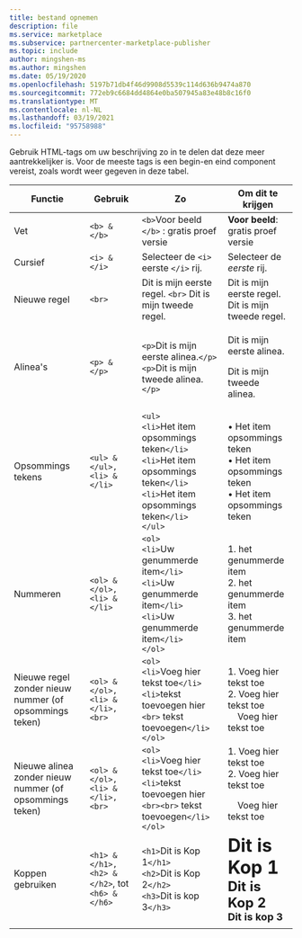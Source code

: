 ```yaml
---
title: bestand opnemen
description: file
ms.service: marketplace
ms.subservice: partnercenter-marketplace-publisher
ms.topic: include
author: mingshen-ms
ms.author: mingshen
ms.date: 05/19/2020
ms.openlocfilehash: 5197b71db4f46d9908d5539c114d636b9474a870
ms.sourcegitcommit: 772eb9c6684dd4864e0ba507945a83e48b8c16f0
ms.translationtype: MT
ms.contentlocale: nl-NL
ms.lasthandoff: 03/19/2021
ms.locfileid: "95758988"
---
```

Gebruik HTML-tags om uw beschrijving zo in te delen dat deze meer aantrekkelijker is. Voor de meeste tags is een begin-en eind component vereist, zoals wordt weer gegeven in deze tabel.

|   Functie  |  Gebruik  |  Zo  |  Om dit te krijgen   |
| --- | --- | --- | --- |
|   Vet  |  `<b> & </b>`  |  `<b>`Voor beeld `</b>` : gratis proef versie  |  **Voor beeld**: gratis proef versie   |
|   Cursief  |  `<i> & </i>`  |  Selecteer de `<i>` eerste `</i>` rij.  |  Selecteer de *eerste* rij.   |
|   Nieuwe regel  |  `<br>`  |  Dit is mijn eerste regel. `<br>` Dit is mijn tweede regel.  |  Dit is mijn eerste regel.<br>Dit is mijn tweede regel.  |
|  Alinea's  |  `<p> & </p>`  |  `<p>`Dit is mijn eerste alinea.`</p>`<br>`<p>`Dit is mijn tweede alinea.`</p>`   |   <p>Dit is mijn eerste alinea.</p><p>Dit is mijn tweede alinea.</p>   |
|   Opsommings tekens  |  `<ul> & </ul>, <li> & </li>`  |  `<ul>`<br>`<li>`Het item opsommings teken`</li>`<br>`<li>`Het item opsommings teken`</li>`<br>`<li>`Het item opsommings teken`</li>`<br>`</ul>`  |  • Het item opsommings teken<br>• Het item opsommings teken<br>• Het item opsommings teken   |
|   Nummeren  |  `<ol> & </ol>, <li> & </li>`  |  `<ol>`<br>`<li>`Uw genummerde item`</li>`<br>`<li>`Uw genummerde item`</li>`<br>`<li>`Uw genummerde item`</li>`<br>`</ol>`   |   1. het genummerde item<br>2. het genummerde item<br>3. het genummerde item   |
|   Nieuwe regel zonder nieuw nummer (of opsommings teken)  |  `<ol> & </ol>, <li> & </li>, <br>`  |  `<ol>`<br>`<li>`Voeg hier tekst toe`</li>`<br>`<li>`tekst toevoegen hier `<br>` tekst toevoegen`</li>`<br>`</ol>`  |  1. Voeg hier tekst toe<br>2. Voeg hier tekst toe<br>&nbsp;&nbsp;&nbsp;&nbsp;Voeg hier tekst toe   |
|   Nieuwe alinea zonder nieuw nummer (of opsommings teken)  |  `<ol> & </ol>, <li> & </li>, <br>`  |  `<ol>`<br>`<li>`Voeg hier tekst toe`</li>`<br>`<li>`tekst toevoegen hier `<br><br>` tekst toevoegen`</li>`<br>`</ol>`  |  1. Voeg hier tekst toe<br>2. Voeg hier tekst toe<p>&nbsp;&nbsp;&nbsp;&nbsp;Voeg hier tekst toe   |
|   Koppen gebruiken  |  `<h1> & </h1>, <h2> & </h2>`, tot `<h6> & </h6>`  |  `<h1>`Dit is Kop 1`</h1>`<br>`<h2>`Dit is Kop 2`</h2>`<br>`<h3>`Dit is kop 3`</h3>`  |  **<font size="+3">Dit is Kop 1</font>**<br>**<font size="+2">Dit is Kop 2</font>**<br>**<font size="+1">Dit is kop 3</font>**  |
| | | |
